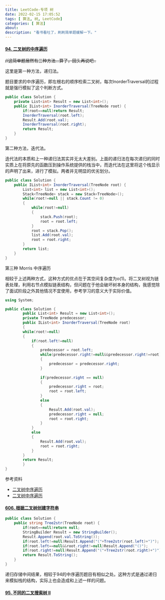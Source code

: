 ```yaml
---
title: LeetCode-专项 树
date: 2022-02-15 17:05:52
tags: [ 算法, 树, LeetCode]
categories: [ 算法]
about:
description: "看书看吐了，刷刷简单题缓解一下。"
---
```


####   [94. 二叉树的中序遍历](https://leetcode-cn.com/problems/binary-tree-inorder-traversal/)

~~//这简单题居然有三种方法...算了，回头再说吧..~~

这里是第一种方法，递归法。

题目要求的中序遍历，即左根右的顺序检索二叉树，每次InorderTraversal的过程就是强行模拟了这个判断方式。

``` csharp
public class Solution {
    private List<int> Result = new List<int>();
    public IList<int> InorderTraversal(TreeNode root) {
        if(root==null)return Result;
        InorderTraversal(root.left);
        Result.Add(root.val);
        InorderTraversal(root.right);
        return Result;
    }
}
```

第二种方法，迭代法。

迭代法的本质和上一种递归法其实并无太大差别。上面的递归法在每次递归的同时实质上在将原先的函数压到操作系统提供的栈当中，而迭代法在这里将这个栈显示的声明了出来，进行了模拟。两者并无明显的优劣划分。

```csharp
public class Solution {
    public IList<int> InorderTraversal(TreeNode root) {
        List<int> list = new List<int>();
        Stack<TreeNode> stack = new Stack<TreeNode>();
        while(root!=null || stack.Count != 0)
        {
            while(root!=null)
            {
                stack.Push(root);
                root = root.left;
            }
            root = stack.Pop();
            list.Add(root.val);
            root = root.right;
        }
        return list;
    }
}
```

第三种 Morris 中序遍历

相较于上述两种方式，这种方式的优点在于其空间复杂度为o(1)。将二叉树视为链表处理，利用右节点模拟链表结构，但问题在于他会破坏树本身的结构，我感觉除了面试阶段之外其他情况不宜使用，参考学习的意义大于实际价值。

``` csharp
using System;

public class Solution {
    	public List<int> Result = new List<int>();
        private TreeNode predecessor;
        public IList<int> InorderTraversal(TreeNode root) 
        {
        while(root!=null)
        {
            if(root.left!=null)
            {
                predecessor = root.left;
                while(predecessor.right!=null&&predecessor.right!=root)
                {
                    predecessor = predecessor.right;
                }
                
                if(predecessor.right == null)
                {
                    predecessor.right = root;
                    root = root.left;
                }
                else
                {
                    Result.Add(root.val);
                    predecessor.right = null;
                    root = root.right;
                }
            }
            else
            {
                Result.Add(root.val);
                root = root.right;
            }
        }
        return Result;
        }
}
```

参考资料

+ [二叉树中序遍历](https://leetcode-cn.com/problems/binary-tree-inorder-traversal/solution/er-cha-shu-zhong-xu-bian-li-by-jin-li-er-qnac/)
+ [二叉树中序遍历](https://leetcode-cn.com/problems/binary-tree-inorder-traversal/solution/er-cha-shu-de-zhong-xu-bian-li-by-leetcode-solutio/)

#### [606. 根据二叉树创建字符串](https://leetcode-cn.com/problems/construct-string-from-binary-tree/)

``` csharp
public class Solution {
    public string Tree2str(TreeNode root) {
        if(root==null)return null;
        StringBuilder Result = new StringBuilder();
        Result.Append(root.val.ToString());
        if(root.left!=null)Result.Append("("+Tree2str(root.left)+")");
        if(root.left==null&&root.right!=null)Result.Append("()");
        if(root.right!=null)Result.Append("("+Tree2str(root.right)+")");
        return Result.ToString();
    }
}
```

递归存储中间结果，相较于94的中序遍历题目有相似之处。这种方式是通过递归来模拟栈的结构，实际上也会造成和上述一样的问题。

#### [95. 不同的二叉搜索树 II](https://leetcode-cn.com/problems/unique-binary-search-trees-ii/)
